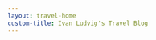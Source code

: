 ```yaml
---
layout: travel-home
custom-title: Ivan Ludvig's Travel Blog
---
```


<div id="map" style="height: 480px; width: 100%;">
</div>

<script>
    var map = L.map('map', {attributionControl: false}).setView([51, 12], 3);

    L.tileLayer('https://tile.openstreetmap.org/{z}/{x}/{y}.png').addTo(map);

    const countries = [
        {
            name: 'Lanzarote', 
            coords: [29.04685, -13.58997], 
            link: '/travel/2022/07/22/lanzarote.html',
            minZoom: 9,
            cities: [
                {name: 'Arrecife', coords: [28.96516, -13.55503], link: '/travel/2022/07/22/lanzarote.html#Arrecife'},
                {name: 'Famara', coords: [29.11555, -13.55634], link: '/travel/2022/07/22/lanzarote.html#Famara'},
                {name: 'Costa Teguise', coords: [28.99811, -13.49296], link: '/travel/2022/07/22/lanzarote.html#Costa-Teguise'},
                {name: 'Puerto del Carmen', coords: [28.9228, -13.6681], link: '/travel/2022/07/22/lanzarote.html#Puerto-del-Carmen'},
                {name: 'Playa Blanca', coords: [28.86699, -13.83901], link: '/travel/2022/07/22/lanzarote.html#Playa-Blanca'},
            ]
        }
    ];

    const countryIcon = L.icon({
        iconUrl: '/assets/marker.svg',
        iconAnchor: [12, 32],
        iconSize: new L.Point(24, 32)
    });
    const cityIcon = L.icon({
        iconUrl: '/assets/marker-city.svg',
        iconAnchor: [8, 24],
        iconSize: new L.Point(16, 24)
    });
    const onClick = point => () => window.open(point.link);
    const generateMarker = (point, icon) => L.marker(point.coords, {icon})
                                            .bindTooltip(point.name)
                                            .on('click', onClick(point));

    const renderCountry = (country) => {
        generateMarker(country, countryIcon).addTo(map);

        const citiesLayer = new L.LayerGroup();
        country.cities.forEach(city => 
            generateMarker(city, cityIcon).addTo(citiesLayer)
        );

        map.on('zoomend', () => {
            if (map.getZoom() > country.minZoom){
                map.addLayer(citiesLayer);
            } else {
                map.removeLayer(citiesLayer);
            }
        });
    }

    countries.forEach(renderCountry);

</script>



